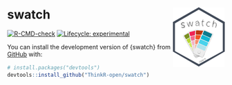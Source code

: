
<!-- README.md is generated from README.Rmd. Please edit that file -->

# swatch <img src="man/figures/hex.png" align="right" alt="" width="120" />

<!-- badges: start -->

[![R-CMD-check](https://github.com/ThinkR-open/swatch/workflows/R-CMD-check/badge.svg)](https://github.com/ThinkR-open/swatch/actions)
[![Lifecycle:
experimental](https://img.shields.io/badge/lifecycle-experimental-orange.svg)](https://lifecycle.r-lib.org/articles/stages.html#experimental)
<!-- badges: end -->

You can install the development version of {swatch} from
[GitHub](https://github.com/) with:

``` r
# install.packages("devtools")
devtools::install_github("ThinkR-open/swatch")
```
